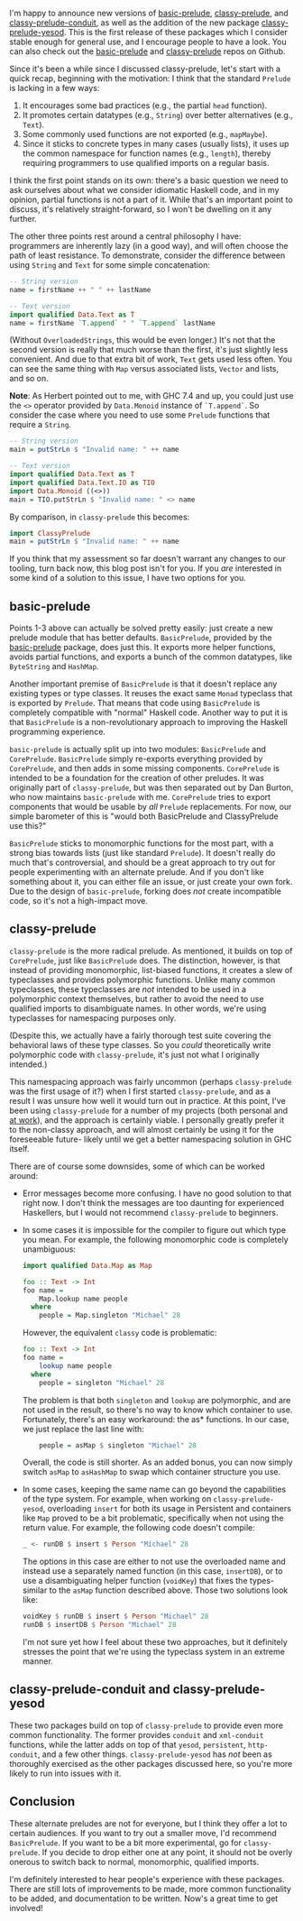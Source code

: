 I'm happy to announce new versions of [basic-prelude](http://hackage.haskell.org/package/basic-prelude), [classy-prelude](http://hackage.haskell.org/package/classy-prelude), and
[classy-prelude-conduit](http://hackage.haskell.org/package/classy-prelude-conduit), as well as the addition of the new package
[classy-prelude-yesod](http://hackage.haskell.org/package/classy-prelude-yesod).
This is the first release of these packages which I consider stable enough for
general use, and I encourage people to have a look. You can also check out the
[basic-prelude](http://github.com/snoyberg/basic-prelude) and
[classy-prelude](http://github.com/snoyberg/classy-prelude) repos on Github.

Since it's been a while since I discussed classy-prelude, let's start with a
quick recap, beginning with the motivation: I think that the standard `Prelude`
is lacking in a few ways:

1. It encourages some bad practices (e.g., the partial `head` function).
2. It promotes certain datatypes (e.g., `String`) over better alternatives (e.g., `Text`).
3. Some commonly used functions are not exported (e.g., `mapMaybe`).
4. Since it sticks to concrete types in many cases (usually lists), it uses up the common namespace for function names (e.g., `length`), thereby requiring programmers to use qualified imports on a regular basis.

I think the first point stands on its own: there's a basic question we need to
ask ourselves about what we consider idiomatic Haskell code, and in my opinion,
partial functions is not a part of it. While that's an important point to
discuss, it's relatively straight-forward, so I won't be dwelling on it any
further.

The other three points rest around a central philosophy I have: programmers are
inherently lazy (in a good way), and will often choose the path of least
resistance. To demonstrate, consider the difference between using `String` and
`Text` for some simple concatenation:

```haskell
-- String version
name = firstName ++ " " ++ lastName

-- Text version
import qualified Data.Text as T
name = firstName `T.append` " " `T.append` lastName
```

(Without `OverloadedStrings`, this would be even longer.) It's not that the
second version is really that much worse than the first, it's just slightly
less convenient. And due to that extra bit of work, `Text` gets used less
often. You can see the same thing with `Map` versus associated lists, `Vector`
and lists, and so on.

__Note__: As Herbert pointed out to me, with GHC 7.4 and up, you could just use
the `<>` operator provided by `Data.Monoid` instance of <code>\`T.append\`</code>. So
consider the case where you need to use some `Prelude` functions that require a
`String`.

```haskell
-- String version
main = putStrLn $ "Invalid name: " ++ name

-- Text version
import qualified Data.Text as T
import qualified Data.Text.IO as TIO
import Data.Monoid ((<>))
main = TIO.putStrLn $ "Invalid name: " <> name
```

By comparison, in `classy-prelude` this becomes:

```haskell
import ClassyPrelude
main = putStrLn $ "Invalid name: " ++ name
```

If you think that my assessment so far doesn't warrant any changes to our
tooling, turn back now, this blog post isn't for you. If you *are* interested
in some kind of a solution to this issue, I have two options for you.

## basic-prelude

Points 1-3 above can actually be solved pretty easily: just create a new
prelude module that has better defaults. `BasicPrelude`, provided by the
[basic-prelude](http://hackage.haskell.org/package/basic-prelude) package, does
just this. It exports more helper functions, avoids partial functions, and
exports a bunch of the common datatypes, like `ByteString` and `HashMap`.

Another important premise of `BasicPrelude` is that it doesn't replace any
existing types or type classes. It reuses the exact same `Monad` typeclass that
is exported by `Prelude`. That means that code using `BasicPrelude` is
completely compatible with "normal" Haskell code. Another way to put it is that
`BasicPrelude` is a non-revolutionary approach to improving the Haskell
programming experience.

`basic-prelude` is actually split up into two modules: `BasicPrelude` and
`CorePrelude`. `BasicPrelude` simply re-exports everything provided by
`CorePrelude`, and then adds in some missing components. `CorePrelude` is
intended to be a foundation for the creation of other preludes. It was
originally part of `classy-prelude`, but was then separated out by Dan Burton,
who now maintains `basic-prelude` with me. `CorePrelude` tries to export
components that would be usable by *all* `Prelude` replacements. For now, our
simple barometer of this is "would both BasicPrelude and ClassyPrelude use
this?"

`BasicPrelude` sticks to monomorphic functions for the most part, with a strong
bias towards lists (just like standard `Prelude`). It doesn't really do much
that's controversial, and should be a great approach to try out for people
experimenting with an alternate prelude. And if you don't like something about
it, you can either file an issue, or just create your own fork. Due to the
design of `basic-prelude`, forking does *not* create incompatible code, so it's
not a high-impact move.

## classy-prelude

`classy-prelude` is the more radical prelude. As mentioned, it builds on top of
`CorePrelude`, just like `BasicPrelude` does. The distinction, however, is that
instead of providing monomorphic, list-biased functions, it creates a slew of
typeclasses and provides polymorphic functions. Unlike many common typeclasses,
these typeclasses are *not* intended to be used in a polymorphic context
themselves, but rather to avoid the need to use qualified imports to
disambiguate names. In other words, we're using typeclasses for namespacing
purposes only.

(Despite this, we actually have a fairly thorough test suite covering the
behavioral laws of these type classes. So you *could* theoretically write
polymorphic code with `classy-prelude`, it's just not what I originally
intended.)

This namespacing approach was fairly uncommon (perhaps `classy-prelude` was the
first usage of it?) when I first started `classy-prelude`, and as a result I
was unsure how well it would turn out in practice. At this point, I've been
using `classy-prelude` for a number of my projects (both personal and [at
work](http://fpcomplete.com/)), and the approach is certainly viable. I
personally greatly prefer it to the non-classy approach, and will almost
certainly be using it for the foreseeable future- likely until we get a better
namespacing solution in GHC itself.

There are of course some downsides, some of which can be worked around:

*   Error messages become more confusing. I have no good solution to that right
    now. I don't think the messages are too daunting for experienced Haskellers,
    but I would not recommend `classy-prelude` to beginners.

*   In some cases it is impossible for the compiler to figure out which type
    you mean. For example, the following monomorphic code is completely
    unambiguous:

    ```haskell
    import qualified Data.Map as Map

    foo :: Text -> Int
    foo name =
        Map.lookup name people
      where
        people = Map.singleton "Michael" 28
    ```

    However, the equivalent `classy` code is problematic:

    ```haskell
    foo :: Text -> Int
    foo name =
        lookup name people
      where
        people = singleton "Michael" 28
    ```

    The problem is that both `singleton` and `lookup` are polymorphic, and are not
    used in the result, so there's no way to know which container to use.
    Fortunately, there's an easy workaround: the as* functions. In our case, we
    just replace the last line with:

    ```haskell
        people = asMap $ singleton "Michael" 28
    ```

    Overall, the code is still shorter. As an added bonus, you can now simply
    switch `asMap` to `asHashMap` to swap which container structure you use.

*   In some cases, keeping the same name can go beyond the capabilities of the
    type system. For example, when working on `classy-prelude-yesod`,
    overloading `insert` for both its usage in Persistent and containers like `Map`
    proved to be a bit problematic, specifically when not using the return value.
    For example, the following code doesn't compile:

    ```haskell
    _ <- runDB $ insert $ Person "Michael" 28
    ```

    The options in this case are either to not use the overloaded name and
    instead use a separately named function (in this case, `insertDB`), or to use a
    disambiguating helper function (`voidKey`) that fixes the types- similar to the `asMap`
    function described above. Those two solutions look like:

    ```haskell
    voidKey $ runDB $ insert $ Person "Michael" 28
    runDB $ insertDB $ Person "Michael" 28
    ```

    I'm not sure yet how I feel about these two approaches, but it definitely
    stresses the point that we're using the typeclass system in an extreme manner.

## classy-prelude-conduit and classy-prelude-yesod

These two packages build on top of `classy-prelude` to provide even more common
functionality. The former provides `conduit` and `xml-conduit` functions, while
the latter adds on top of that `yesod`, `persistent`, `http-conduit`, and a few
other things. `classy-prelude-yesod` has *not* been as thoroughly exercised as
the other packages discussed here, so you're more likely to run into issues
with it.

## Conclusion

These alternate preludes are not for everyone, but I think they offer a lot to
certain audiences. If you want to try out a smaller move, I'd recommend
`BasicPrelude`. If you want to be a bit more experimental, go for
`classy-prelude`. If you decide to drop either one at any point, it should not
be overly onerous to switch back to normal, monomorphic, qualified imports.

I'm definitely interested to hear people's experience with these packages.
There are still lots of improvements to be made, more common functionality to
be added, and documentation to be written. Now's a great time to get involved!
